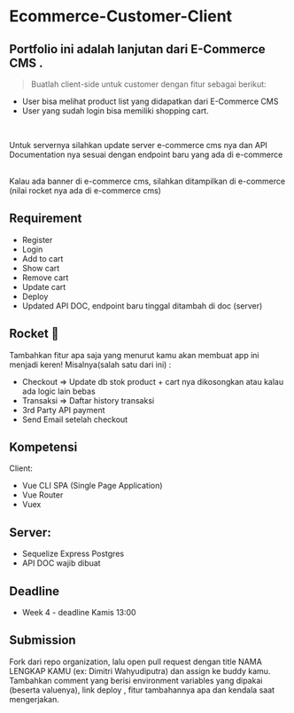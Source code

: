 # Ecommerce-Customer-Client

## Portfolio ini adalah lanjutan dari E-Commerce CMS . 
> Buatlah client-side untuk customer dengan fitur sebagai berikut: 
- User bisa melihat product list yang didapatkan dari E-Commerce CMS 
- User yang sudah login bisa memiliki shopping cart.
<br/>

Untuk servernya silahkan update server e-commerce cms nya dan API Documentation nya sesuai dengan endpoint baru yang ada di e-commerce

<br/>
Kalau ada banner di e-commerce cms, silahkan ditampilkan di e-commerce (nilai rocket nya ada di e-commerce cms)

## Requirement
- Register
- Login
- Add to cart
- Show cart
- Remove cart
- Update cart
- Deploy
- Updated API DOC, endpoint baru tinggal ditambah di doc (server)


## Rocket 🚀 
Tambahkan fitur apa saja yang menurut kamu akan membuat app ini menjadi keren! 
Misalnya(salah satu dari ini) : 
- Checkout => Update db stok product + cart nya dikosongkan atau kalau ada logic lain bebas
- Transaksi => Daftar history transaksi
- 3rd Party API payment
- Send Email setelah checkout 

## Kompetensi 
Client: 
- Vue CLI SPA (Single Page Application) 
- Vue Router 
- Vuex

## Server:
- Sequelize Express Postgres
- API DOC wajib dibuat

## Deadline 
- Week 4 - deadline Kamis 13:00 

## Submission 
Fork dari repo organization, lalu open pull request dengan title NAMA LENGKAP KAMU (ex: Dimitri Wahyudiputra) dan assign ke buddy kamu. Tambahkan comment yang berisi environment variables yang dipakai (beserta valuenya), link deploy , fitur tambahannya apa dan kendala saat mengerjakan. 